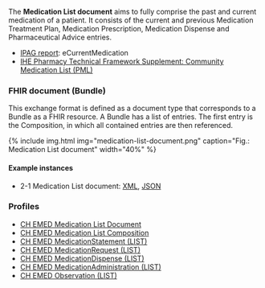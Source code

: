 The **Medication List document** aims to fully comprise the past and current medication of a patient. It consists of the current and previous Medication Treatment Plan, Medication Prescription, Medication Dispense and Pharmaceutical Advice entries.

* [IPAG report](https://www.e-health-suisse.ch/fileadmin/user_upload/Dokumente/2017/D/170607_Bericht_eMedikation_IPAG.pdf): eCurrentMedication
* [IHE Pharmacy Technical Framework Supplement: Community Medication List (PML)](https://www.ihe.net/uploadedFiles/Documents/Pharmacy/IHE_Pharmacy_Suppl_PML.pdf)


### FHIR document (Bundle)
This exchange format is defined as a document type that corresponds to a Bundle as a FHIR resource. A Bundle has a list of entries. The first entry is the Composition, in which all contained entries are then referenced.

{% include img.html img="medication-list-document.png" caption="Fig.: Medication List document" width="40%" %}

#### Example instances
* 2-1 Medication List document: [XML](Bundle-2-1-MedicationList.xml.html), [JSON](Bundle-2-1-MedicationList.json.html)

### Profiles
* [CH EMED Medication List Document](StructureDefinition-ch-emed-document-medicationlist.html)
* [CH EMED Medication List Composition](StructureDefinition-ch-emed-composition-medicationlist.html)
* [CH EMED MedicationStatement (LIST)](StructureDefinition-ch-emed-medicationstatement-list.html)
* [CH EMED MedicationRequest (LIST)](StructureDefinition-ch-emed-medicationrequest-list.html)
* [CH EMED MedicationDispense (LIST)](StructureDefinition-ch-emed-medicationdispense-list.html)
* [CH EMED MedicationAdministration (LIST)](StructureDefinition-ch-emed-medicationadministration-list.html)
* [CH EMED Observation (LIST)](StructureDefinition-ch-emed-observation-list.html)
